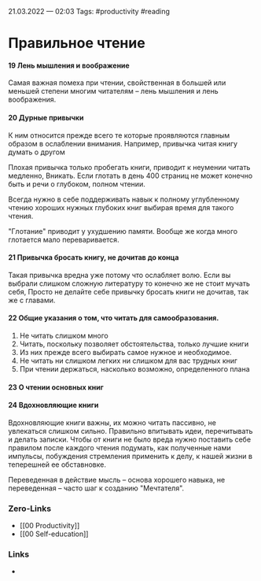 21.03.2022 — 02:03
Tags: #productivity #reading


# Правильное чтение


#### 19 Лень мышления и воображение
Самая важная помеха при чтении, свойственная в большей или меньшей степени многим читателям – лень мышления и лень воображения.

#### 20 Дурные привычки
К ним относится прежде всего те которые проявляются главным образом в ослаблении внимания. Например, привычка читая книгу думать о другом

Плохая привычка только пробегать книги, приводит к неумении читать медленно, Вникать. Если глотать в день 400 страниц не может конечно быть и речи о глубоком, полном чтении.

Всегда нужно в себе поддерживать навык к полному углубленному чтению хороших нужных глубоких книг выбирая время для такого чтения.

"Глотание" приводит у ухудшению памяти. Вообще же когда много глотается мало переваривается.

#### 21 Привычка бросать книгу, не дочитав до конца
Такая привычка вредна уже потому что ослабляет волю.
Если вы выбрали слишком сложную литературу то конечно же не стоит мучать себя, Просто не делайте себе привычку бросать книги не дочитав, так же с главами.

#### 22 Общие указания о том, что читать для самообразования.
1. Не читать слишком много 
2. Читать, поскольку позволяет обстоятельства, только лучшие книги
3. Из них прежде всего выбирать самое нужное и необходимое.
4. Не читать ни слишком легких ни слишком для вас трудных книг
5. При чтении держаться, насколько возможно, определенного плана

#### 23 О чтении основных книг

#### 24 Вдохновляющие книги
Вдохновляющие книги важны, их можно читать пассивно, не увлекаться слишком сильно. Правильно впитывать идеи, перечитывать и делать записки. Чтобы от книги не было вреда нужно поставить себе правилом после каждого чтения подумать, как полученные нами импульсы, побуждения стремления применить к делу, к нашей жизни в теперешней ее обставновке. 

Переведенная в действие мысль – основа хорошего навыка, не переведенная – часто шаг к созданию "Мечтателя".

### Zero-Links
- [[00 Productivity]]
- [[00 Self-education]]

### Links
- 